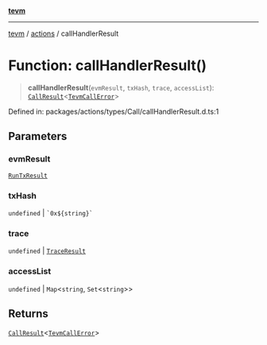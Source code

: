 [**tevm**](../../README.md)

***

[tevm](../../modules.md) / [actions](../README.md) / callHandlerResult

# Function: callHandlerResult()

> **callHandlerResult**(`evmResult`, `txHash`, `trace`, `accessList`): [`CallResult`](../../index/type-aliases/CallResult.md)\<[`TevmCallError`](../../index/type-aliases/TevmCallError.md)\>

Defined in: packages/actions/types/Call/callHandlerResult.d.ts:1

## Parameters

### evmResult

[`RunTxResult`](../../vm/interfaces/RunTxResult.md)

### txHash

`undefined` | `` `0x${string}` ``

### trace

`undefined` | [`TraceResult`](../../index/type-aliases/TraceResult.md)

### accessList

`undefined` | `Map`\<`string`, `Set`\<`string`\>\>

## Returns

[`CallResult`](../../index/type-aliases/CallResult.md)\<[`TevmCallError`](../../index/type-aliases/TevmCallError.md)\>
